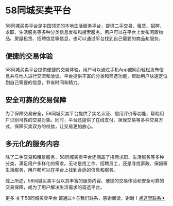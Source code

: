 # 58同城买卖平台

58同城买卖平台是中国领先的本地生活服务平台，提供二手交易、租赁、招聘、求职、生活服务等多种分类信息发布和搜索服务。用户可以在平台上发布闲置物品、房屋租赁、招聘信息等信息，也可以通过平台找到自己需要的商品和服务。

## 便捷的交易体验

58同城买卖平台提供便捷的交易体验，用户可以通过手机App或网页轻松发布信息并与他人进行交流和洽谈。平台提供丰富的分类和筛选功能，帮助用户快速定位到自己需要的信息，节省时间和精力。

## 安全可靠的交易保障

为了保障交易安全，58同城买卖平台提供了实名认证、信用评价等功能，帮助用户识别可靠的交易对象。同时，平台还提供了在线支付、担保交易等多种交易方式，保障买卖双方的权益，让交易更加放心。

## 多元化的服务内容

除了二手交易和租赁服务，58同城买卖平台还涵盖了招聘求职、生活服务等多种分类，满足用户多样化的需求。无论是找工作、招聘员工，还是寻找家政、保姆等生活服务，用户都可以在平台上找到合适的信息和服务。

综上所述，58同城买卖平台以其丰富的服务内容、便捷的交易体验和安全可靠的交易保障，成为了用户解决生活需求的首选平台。

更多 关于58同城买卖平台 请通过✈与我们联系，感谢阅读，谢谢！[点这里联系✈](https://ss.k02.cc)